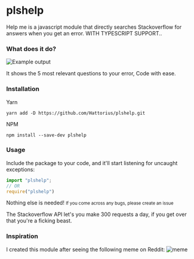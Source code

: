 # plshelp
Help me is a javascript module that directly searches Stackoverflow for answers when you get an error. WITH TYPESCRIPT SUPPORT..

### What does it do?

![Example output](https://i.imgur.com/yc6Nc3T.gif)

It shows the 5 most relevant questions to your error, Code with ease.

### Installation

Yarn

```shell
yarn add -D https://github.com/Hattorius/plshelp.git
```

NPM

```shell
npm install --save-dev plshelp
```

### Usage

Include the package to your code, and it'll start listening for uncaught exceptions:

```js
import "plshelp";
// OR
require("plshelp")
```

Nothing else is needed!
<small>If you come across any bugs, please create an issue</small>

The Stackoverflow API let's you make 300 requests a day, if you get over that you're a ficking beast.

### Inspiration

I created this module after seeing the following meme on Reddit:
![meme](https://i.imgur.com/eU1aY8e.png)
